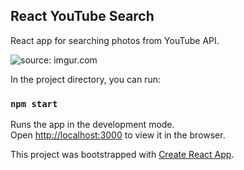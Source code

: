 ## React YouTube Search

React app for searching photos from YouTube API.

<img src="https://i.imgur.com/z3m4QkR.png" title="source: imgur.com" />

In the project directory, you can run:

### `npm start`

Runs the app in the development mode.<br>
Open [http://localhost:3000](http://localhost:3000) to view it in the browser.

This project was bootstrapped with [Create React App](https://github.com/facebook/create-react-app).




